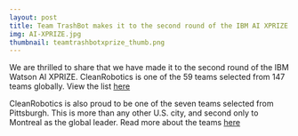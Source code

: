 ```yaml
---
layout: post
title: Team TrashBot makes it to the second round of the IBM AI XPRIZE
img: AI-XPRIZE.jpg
thumbnail: teamtrashbotxprize_thumb.png
---
```

We are thrilled to share that we have made it to the second round of the IBM Watson AI XPRIZE. CleanRobotics is one of the 59 teams selected from 147 teams globally. View the list [here](https://ai.xprize.org/teams)

CleanRobotics is also proud to be one of the seven teams selected from Pittsburgh. This is more than any other U.S. city, and second only to Montreal as the global leader. Read more about the teams [here](https://www.bizjournals.com/pittsburgh/news/2017/12/05/seven-pittsburgh-teams-move-on-to-next-round-of-ai.html)
